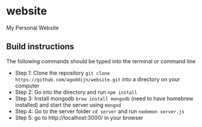 # website
My Personal Website

## Build instructions

The following commands should be typed into the terminal or command line

* Step 1: Clone the repository ``` git clone https://github.com/agoddijn/website.git ``` into a directory on your computer
* Step 2: Go into the directory and run ``` npm install ```
* Step 3: Install mongodb ``` brew install mongodb ``` (need to have homebrew installed) and start the server using ``` mongod ```
* Step 4: Go to the server folder ``` cd server ``` and run ``` nodemon server.js ```
* Step 5: go to http://localhost:3000/ in your browser
